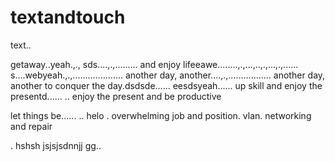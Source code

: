 # textandtouch
text..

getaway..yeah.,.,
sds....,.,.........
and enjoy lifeeawe........,.,...,..,.,...,.,......
s....webyeah.,.,....................
another day, another....,.,.................
another day, another to conquer the day.dsdsde......
eesdsyeah......
up skill and enjoy the presentd......
..
enjoy the present and be productive 

let things be......
..
helo
. overwhelming job and position. vlan. networking and repair

.
hshsh
jsjsjsdnnjj
gg..

